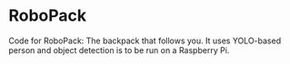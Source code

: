 # RoboPack
Code for RoboPack: The backpack that follows you. It uses YOLO-based person and object detection is to be run on a Raspberry Pi.
